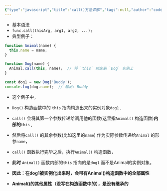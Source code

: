 ```yaml
---
{"type":"javascript","title":"call()方法详解","tags":null,"author":"codertoro","establish":"2025-04-10","update":"2025-04-10","dg-publish":true,"permalink":"/Projects/003-JavaScript/call()方法详解/","dgPassFrontmatter":true,"created":"2025-04-10T15:22:05.548+08:00","updated":"2025-04-10T22:35:39.203+08:00"}
---
```


- 基本语法
- `func.call(thisArg, arg1, arg2, ...);`
- 典型例子：
```js
function Animal(name) {
  this.name = name;
}

function Dog(name) {
  Animal.call(this, name);  // 将 `this` 绑定到 `Dog` 实例上
}

const dog1 = new Dog('Buddy');
console.log(dog.name);  // 输出: Buddy

```
- 这个例子中，
- `Dog()` 构造函数中的 `this` 指向构造出来的实例对象`dog1` ,
- `call()` 会将其第一个参数传递给调用他的函数(这里指`Animal()` 构造函数)**内部的**`this` ,
- 然后将`call()` 的其余参数(比如这里的`name`) 作为实际参数传递给`Animal` 的形参`name`，
- `call()` 函数执行完毕之后，执行`Animal()` 构造函数，
- **此时** `Animal()` 函数内部的`this` 指向的是`dog1` 而不是Animal的实例对象。
- **因此：在dog1被实例化出来时，会带有Animal()构造函数中的全部属性**

- **Animal()的其他属性（没写在构造函数中的），是没有继承的**

